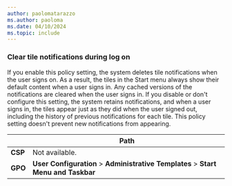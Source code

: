 ```yaml
---
author: paolomatarazzo
ms.author: paoloma
ms.date: 04/10/2024
ms.topic: include
---
```


### Clear tile notifications during log on

If you enable this policy setting, the system deletes tile notifications when the user signs on. As a result, the tiles in the Start menu always show their default content when a user signs in. Any cached versions of the notifications are cleared when the user signs in. If you disable or don't configure this setting, the system retains notifications, and when a user signs in, the tiles appear just as they did when the user signed out, including the history of previous notifications for each tile. This policy setting doesn't prevent new notifications from appearing.

|  | Path |
|--|--|
| **CSP** | Not available. |
| **GPO** | **User Configuration** > **Administrative Templates** > **Start Menu and Taskbar** |
